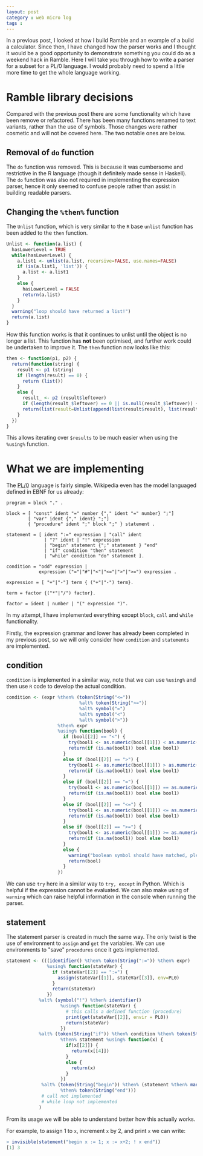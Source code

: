 ```yaml
---
layout: post
category : web micro log
tags : 
---
```


In a previous post, I looked at how I build Ramble and an example of a build a calculator. Since then, I have changed how the parser works and I thought it would be a good opportunity to demonstrate something you could do as a weekend hack in Ramble. Here I will take you through how to write a parser for a subset for a PL/0 language. I would probably need to spend a little more time to get the whole language working.

# Ramble library decisions

Compared with the previous post there are some functionality which have been remove or refactored. There has been many functions renamed to text variants, rather than the use of symbols. Those changes were rather cosmetic and will not be covered here. The two notable ones are below.

## Removal of `do` function

The `do` function was removed. This is because it was cumbersome and restrictive in the R language (though it definitely made sense in Haskell). The `do` function was also not required in implementing the expression parser, hence it only seemed to confuse people rather than assist in building readable parsers.

## Changing the `%then%` function

The `Unlist` function, which is very similar to the `R` base `unlist` function has been added to the `then` function.

```r
Unlist <- function(a.list) {
  hasLowerLevel = TRUE
  while(hasLowerLevel) {
    a.list1 <- unlist(a.list, recursive=FALSE, use.names=FALSE)
    if (is(a.list1, 'list')) {
      a.list <- a.list1
    }
    else {
      hasLowerLevel = FALSE
      return(a.list)
    }
  }
  warning("loop should have returned a list!")
  return(a.list)
}
```

How this function works is that it continues to unlist until the object is no longer a list. This function has **not** been optimised, and further work could be undertaken to improve it. The `then` function now looks like this:

```r
then <- function(p1, p2) {
  return(function(string) {
    result <- p1 (string)
    if (length(result) == 0) {
      return (list())
    }
    else {
      result_ <- p2 (result$leftover)
      if (length(result_$leftover) == 0 || is.null(result_$leftover)) {return(list())}
      return(list(result=Unlist(append(list(result$result), list(result_$result))), leftover=result_$leftover))
    }
  })
}
```

This allows  iterating over `$results` to be much easier when using the `%using%` function.

# What we are implementing

The [PL/0](http://en.wikipedia.org/wiki/PL/0) language is fairly simple. Wikipedia even has the model languaged defined in EBNF for us already:

```
program = block "." .

block = [ "const" ident "=" number {"," ident "=" number} ";"]
        [ "var" ident {"," ident} ";"]
        { "procedure" ident ";" block ";" } statement .

statement = [ ident ":=" expression | "call" ident 
              | "?" ident | "!" expression 
              | "begin" statement {";" statement } "end" 
              | "if" condition "then" statement 
              | "while" condition "do" statement ].

condition = "odd" expression |
            expression ("="|"#"|"<"|"<="|">"|">=") expression .

expression = [ "+"|"-"] term { ("+"|"-") term}.

term = factor {("*"|"/") factor}.

factor = ident | number | "(" expression ")".
```

In my attempt, I have implemented everything except `block`, `call` and `while` functionality.

Firstly, the expression grammar and lower has already been completed in my previous post, so we will only consider how `condition` and `statements` are implemented.

## condition

`condition` is implemented in a similar way, note that we can use `%using%` and then use `R` code to develop the actual condition.


```r
condition <- (expr %then% (token(String("<="))
                           %alt% token(String(">="))
                           %alt% symbol("=") 
                           %alt% symbol("<")
                           %alt% symbol(">")) 
                   %then% expr
                   %using% function(bool) {
                     if (bool[[2]] == "<") {
                       try(bool1 <- as.numeric(bool[[1]]) < as.numeric(bool[3]), silent=TRUE)
                       return(if (is.na(bool1)) bool else bool1)
                     }
                     else if (bool[[2]] == ">") {
                       try(bool1 <- as.numeric(bool[[1]]) > as.numeric(bool[3]), silent=TRUE)
                       return(if (is.na(bool1)) bool else bool1)
                     }
                     else if (bool[[2]] == "=") {
                       try(bool1 <- as.numeric(bool[[1]]) == as.numeric(bool[3]), silent=TRUE)
                       return(if (is.na(bool1)) bool else bool1)
                     }
                     else if (bool[[2]] == "<=") {
                       try(bool1 <- as.numeric(bool[[1]]) <= as.numeric(bool[3]), silent=TRUE)
                       return(if (is.na(bool1)) bool else bool1)
                     }
                     else if (bool[[2]] == ">=") {
                       try(bool1 <- as.numeric(bool[[1]]) >= as.numeric(bool[3]), silent=TRUE)
                       return(if (is.na(bool1)) bool else bool1)
                     }
                     else {
                       warning("boolean symbol should have matched, please check PL\\0 implementation")
                       return(bool)
                     }
                   })
```

We can use `try` here in a similar way to `try, except` in Python. Which is helpful if the expression cannot be evaluated. We can also make using of `warning` which can raise helpful information in the console when running the parser. 

## statement

The statement parser is created in much the same way. The only twist is the use of environment to `assign` and `get` the variables. We can use environments to "save" `procedures` once it gets implemented.

```r
statement <- (((identifier() %then% token(String(":=")) %then% expr)
               %using% function(stateVar) {
                 if (stateVar[[2]] == ":=") {
                   assign(stateVar[[1]], stateVar[[3]], env=PL0)
                 }
                 return(stateVar)
               })
            %alt% (symbol("!") %then% identifier() 
                    %using% function(stateVar) {
                      # this calls a defined function (procedure)
                      print(get(stateVar[[2]], envir = PL0))
                      return(stateVar)
                    })
            %alt% (token(String("if")) %then% condition %then% token(String("then")) 
                    %then% statement %using% function(x) {
                      if(x[[2]]) {
                        return(x[[4]])
                      }
                      else {
                        return(x)
                      }
                    })
             %alt% (token(String("begin")) %then% (statement %then% many(symbol(";") %then% statement))
                    %then% token(String("end")))
             # call not implemented
             # while loop not implemented
            )
```

From its usage we will be able to understand better how this actually works. 

For example, to assign 1 to `x`, increment `x` by 2, and print `x` we can write:

```r
> invisible(statement("begin x := 1; x := x+2; ! x end"))
[1] 3
```

